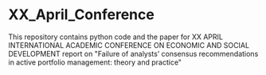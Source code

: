 # XX_April_Conference

This repository contains python code and the paper for XX APRIL INTERNATIONAL ACADEMIC CONFERENCE ON ECONOMIC AND SOCIAL DEVELOPMENT report on "Failure of analysts’ consensus recommendations in active portfolio management: theory and practice"
